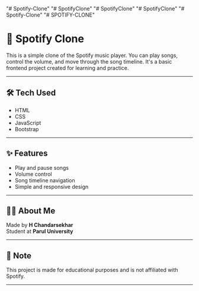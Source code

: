 "# Spotify-Clone" 
"# SpotifyClone" 
"# SpotifyClone" 
"# SpotifyClone" 
"# Spotify-Clone" 
"# SPOTIFY-CLONE" 

# 🎵 Spotify Clone

This is a simple clone of the Spotify music player. You can play songs, control the volume, and move through the song timeline. It's a basic frontend project created for learning and practice.

---

## 🛠 Tech Used

- HTML
- CSS
- JavaScript
- Bootstrap

---

## ✨ Features

- Play and pause songs  
- Volume control  
- Song timeline navigation  
- Simple and responsive design

---

## 👨‍💻 About Me

Made by **H Chandarsekhar**  
Student at **Parul University**

---

## 📌 Note

This project is made for educational purposes and is not affiliated with Spotify.

---
